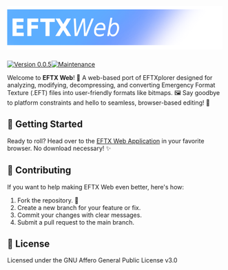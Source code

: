# ![EFTXWeb](https://github.com/annabelsandford/EFTXWeb/raw/main/eftxw2.png)

[![Version 0.0.5](https://img.shields.io/badge/Version-0.0.5-blueviolet)](https://img.shields.io/badge/Version-1.1-blueviolet)[![Maintenance](https://img.shields.io/badge/Maintained%3F-yes-green.svg)](https://GitHub.com/annabelsandford/EFTXplorer/graphs/commit-activity)

Welcome to **EFTX Web**! 🎉 A web-based port of EFTXplorer designed for analyzing, modifying, decompressing, and converting Emergency Format Texture (.EFT) files into user-friendly formats like bitmaps. 🖼️ Say goodbye to platform constraints and hello to seamless, browser-based editing! 🚀

## 🚀 Getting Started

Ready to roll? Head over to the [EFTX Web Application](https://annabelsandford.github.io/EFTXWeb/eftweb_beta.html) in your favorite browser. No download necessary! ✨

## 🤝 Contributing

If you want to help making EFTX Web even better, here's how:

1.  Fork the repository. 🍴
2.  Create a new branch for your feature or fix.
3.  Commit your changes with clear messages.
4.  Submit a pull request to the main branch.

## 📜 License

Licensed under the GNU Affero General Public License v3.0
